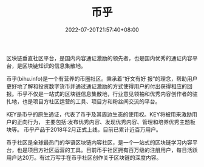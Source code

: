 ﻿---
weight: 
title: "币乎"
description: "区块链垂直社区平台，是国内内容通证激励的领先者，也是国内优秀的通证内容平台，是区块链知识的信息集散地。"
date: 2022-07-20T21:57:40+08:00
lastmod: 2022-07-20T16:45:40+08:00
draft: false
authors: ["qianxun"]
featuredImage: "bihu.jpg"
link: "https://123huobi.com/sites/bihu.html"
tags: ["元宇宙社区","币乎"]
categories: ["navigation"]
navigation: ["元宇宙社区"]
lightgallery: true
toc: true
pinned: false
recommend: false
recommend1: false
---
区块链垂直社区平台，是国内内容通证激励的领先者，也是国内优秀的通证内容平台，是区块链知识的信息集散地。

币乎(bihu.info)是一个有营养的币圈社区。秉承着“好文有好 报”的理念，帮助用户更好地了解和投资数字货币并通过通证激励的方式使得用户的付出获得相应的回报。币乎不仅是一站式的区块链信息集散地，行业意见领袖和优秀内容创作者的驻扎地，也是项目方社区运营的工具、项目方和粉丝间交流的平台。

KEY是币乎的原生通证，代表了币乎及其周边生态的使用权。KEY将被用来激励用户的正向行为， 主要包括:发布优秀内容、发现优秀内容、管理和培养优秀主题板块等。 币乎产品于2018年2月正式上线，目前已累计近百万用户。

币乎社区是全球最热门的华语区块链内容社区，是一个一站式的区块链学习内容平台，也是项目方社区运营的工具。目前币乎社区拥有百万级的注册用户，每日活跃用户达20万。有过万写手在币乎社区创作关于区块链的深度内容。